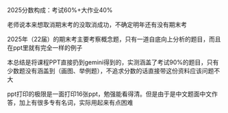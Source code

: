 2025分数构成：考试60%+大作业40%

老师说本来想取消期末考的没取消成功，不确定明年还有没有期末考

2025年（22届）的期末考主要考察概念题，只有一道自底向上分析的题目，而且在ppt里就有完全一样的例子

本总结是将课程PPT直接扔到gemini得到的，实测涵盖了考试90%的题目，只有少数题没有涵盖到（画图、举例题），不追求分数的话直接带这份资料应该问题不大

ppt打印的极限是一面打印16张ppt，勉强能看得清。但是由于是中文题面中文作答，加上有很多专有名词，实际用起来有点困难

